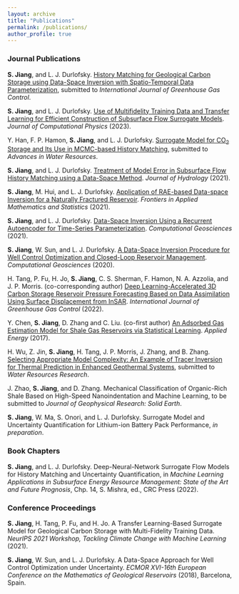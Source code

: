 ```yaml
---
layout: archive
title: "Publications"
permalink: /publications/
author_profile: true
---
```


### Journal Publications
**S. Jiang**, and L. J. Durlofsky. [History Matching for Geological Carbon Storage using Data-Space Inversion with Spatio-Temporal Data Parameterization](https://arxiv.org/abs/2310.03228), submitted to _International Journal of Greenhouse Gas Control_.

**S. Jiang**, and L. J. Durlofsky. [Use of Multifidelity Training Data and Transfer Learning for Efficient Construction of Subsurface Flow Surrogate Models](https://doi.org/10.1016/j.jcp.2022.111800). _Journal of Computational Physics_ (2023). 

Y. Han, F. P. Hamon, **S. Jiang**, and L. J. Durlofsky. [Surrogate Model for CO<sub>2</sub> Storage and Its Use in MCMC-based History Matching](https://arxiv.org/abs/2308.06341), submitted to _Advances in Water Resources_. 

**S. Jiang**, and L. J. Durlofsky. [Treatment of Model Error in Subsurface Flow History Matching using a Data-Space Method](https://doi.org/10.1016/j.jhydrol.2021.127063). _Journal of Hydrology_ (2021). 

**S. Jiang**, M. Hui, and L. J. Durlofsky. [Application of RAE-based Data-space Inversion for a Naturally Fractured Reservoir](https://doi.org/10.3389/fams.2021.686754). _Frontiers in Applied Mathematics and Statistics_ (2021).

**S. Jiang**, and L. J. Durlofsky. [Data-Space Inversion Using a Recurrent Autoencoder for Time-Series Parameterization](https://doi.org/10.1007/s10596-020-10014-1). _Computational Geosciences_ (2021). 

**S. Jiang**, W. Sun, and L. J. Durlofsky. [A Data-Space Inversion Procedure for Well Control Optimization and Closed-Loop Reservoir Management](https://doi.org/10.1007/s10596-019-09853-4). _Computational Geosciences_ (2020). 

H. Tang, P. Fu, H. Jo, **S. Jiang**, C. S. Sherman, F. Hamon, N. A. Azzolia, and J. P. Morris. (co-corresponding author) [Deep Learning-Accelerated 3D Carbon Storage Reservoir Pressure Forecasting Based on Data Assimilation Using Surface Displacement from InSAR](https://doi.org/10.1016/j.ijggc.2022.103765). _International Journal of Greenhouse Gas Control_ (2022). 

Y. Chen, **S. Jiang**, D. Zhang and C. Liu. (co-first author) [An Adsorbed Gas Estimation Model for Shale Gas Reservoirs via Statistical Learning](https://doi.org/10.1016/j.apenergy.2017.04.029). _Applied Energy_ (2017). 

H. Wu, Z. Jin, **S. Jiang**, H. Tang, J. P. Morris, J. Zhang, and B. Zhang. [Selecting Appropriate Model Complexity: An Example of Tracer Inversion for Thermal Prediction in Enhanced Geothermal Systems](https://doi.org/10.1002/essoar.10512864.1), submitted to _Water Resources Research_.

J. Zhao, **S. Jiang**, and D. Zhang. Mechanical Classification of Organic-Rich Shale Based on High-Speed Nanoindentation and Machine Learning, to be submitted to _Journal of Geophysical Research: Solid Earth_. 

**S. Jiang**, W. Ma, S. Onori, and L. J. Durlofsky. Surrogate Model and Uncertainty Quantification for Lithium-ion Battery Pack Performance, _in preparation_. 

### Book Chapters
 **S. Jiang**, and L. J. Durlofsky. Deep-Neural-Network Surrogate Flow Models for History Matching and Uncertainty Quantification, in _Machine Learning Applications in Subsurface Energy Resource Management: State of the Art and Future Prognosis_, Chp. 14, S. Mishra, ed., CRC Press (2022). 

### Conference Proceedings 
**S. Jiang**, H. Tang, P. Fu, and H. Jo. A Transfer Learning-Based Surrogate Model for Geological Carbon Storage with Multi-Fidelity Training Data. _NeurIPS 2021 Workshop, Tackling Climate Change with Machine Learning_ (2021).

**S. Jiang**, W. Sun, and L. J. Durlofsky. A Data-Space Approach for Well Control Optimization under Uncertainty. _ECMOR XVI-16th European Conference on the Mathematics of Geological Reservoirs_ (2018), Barcelona, Spain.
